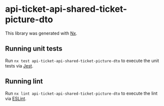 # api-ticket-api-shared-ticket-picture-dto

This library was generated with [Nx](https://nx.dev).

## Running unit tests

Run `nx test api-ticket-api-shared-ticket-picture-dto` to execute the unit tests via [Jest](https://jestjs.io).

## Running lint

Run `nx lint api-ticket-api-shared-ticket-picture-dto` to execute the lint via [ESLint](https://eslint.org/).
